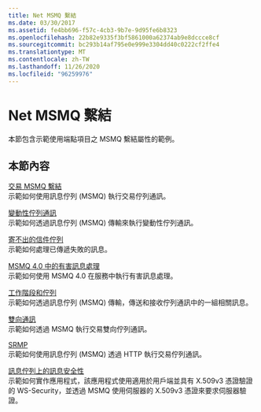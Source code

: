 ```yaml
---
title: Net MSMQ 繫結
ms.date: 03/30/2017
ms.assetid: fe4bb696-f57c-4cb3-9b7e-9d95fe6b8323
ms.openlocfilehash: 22b82e9335f3bf5861000a62374ab9e8dccce8cf
ms.sourcegitcommit: bc293b14af795e0e999e3304dd40c0222cf2ffe4
ms.translationtype: MT
ms.contentlocale: zh-TW
ms.lasthandoff: 11/26/2020
ms.locfileid: "96259976"
---
```

# <a name="net-msmq-binding"></a>Net MSMQ 繫結

本節包含示範使用端點項目之 MSMQ 繫結屬性的範例。  
  
## <a name="in-this-section"></a>本節內容  

 [交易 MSMQ 繫結](transacted-msmq-binding.md)  
 示範如何使用訊息佇列 (MSMQ) 執行交易佇列通訊。  
  
 [變動性佇列通訊](volatile-queued-communication.md)  
 示範如何透過訊息佇列 (MSMQ) 傳輸來執行變動性佇列通訊。  
  
 [寄不出的信件佇列](dead-letter-queues.md)  
 示範如何處理已傳遞失敗的訊息。  
  
 [MSMQ 4.0 中的有害訊息處理](poison-message-handling-in-msmq-4-0.md)  
 示範如何使用 MSMQ 4.0 在服務中執行有害訊息處理。  
  
 [工作階段和佇列](sessions-and-queues.md)  
 示範如何透過訊息佇列 (MSMQ) 傳輸，傳送和接收佇列通訊中的一組相關訊息。  
  
 [雙向通訊](two-way-communication.md)  
 示範如何透過 MSMQ 執行交易雙向佇列通訊。
  
 [SRMP](srmp.md)  
 示範如何使用訊息佇列 (MSMQ) 透過 HTTP 執行交易佇列通訊。  
  
 [訊息佇列上的訊息安全性](message-security-over-message-queuing.md)  
 示範如何實作應用程式，該應用程式使用適用於用戶端並具有 X.509v3 憑證驗證的 WS-Security，並透過 MSMQ 使用伺服器的 X.509v3 憑證來要求伺服器驗證。

